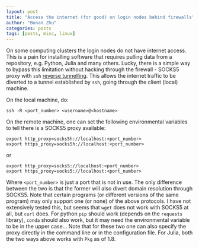 ```yaml
---
layout: post
title: "Access the internet (for good) on login nodes behind firewalls"
author: "Bonan Zhu"
categories: posts
tags: [posts, misc, linux]
---
```


On some computing clusters the login nodes do not have internet access. 
This is a  pain for installing software that requires pulling data from a repository, e.g. Python, Julia and many others.
Lucky, there is a simple way to bypass this limitation without hacking through the firewall - SOCKS5 proxy with `ssh` [reverse tunnelling](https://man.openbsd.org/ssh). 
This allows the internet traffic to be diverted to  a tunnel established by `ssh`, going through the client (local) machine.

On the local machine, do:

```
ssh -R <port_number> <username>@<hostname>
```

On the remote machine, one can set the following environmental variables to tell there is a SOCKS5 proxy available:

```
export http_proxy=socks5h://localhost:<port_number>
export https_proxy=socks5h://localhost:<port_number>
```

or 

```
export http_proxy=socks5://localhost:<port_number>
export https_proxy=socks5://localhost:<port_number>
```

Where `<port_number>` is just a port that is not in use.
The only difference between the two is that the former will also divert domain resolution through SOCKS5.
Note that certain programs (or different versions of the same program) may only support one (or none) of the above protocols.
I have not extensively tested this, but seems that `wget` does not work with SOCKS5 at all, but `curl` does.
For python `pip` should work (depends on the `requests` library), `conda` should also work, but it may need the environmental variable to be in the upper case...
Note that for these two one can also specify the proxy directly in the command line or in the configuration file.
For Julia, both the two ways above works with `Pkg` as of 1.8.
